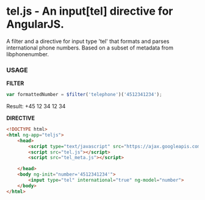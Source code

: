 tel.js - An input[tel] directive for AngularJS.
=================

A filter and a directive for input type 'tel' that formats and parses international phone numbers.
Based on a subset of metadata from libphonenumber.

### USAGE ###

__FILTER__
```javascript
var formattedNumber = $filter('telephone')('4512341234');
```
Result: +45 12 34 12 34

__DIRECTIVE__

```html
<!DOCTYPE html>
<html ng-app="teljs">
    <head>
        <script type="text/javascript" src="https://ajax.googleapis.com/ajax/libs/angularjs/1.2.16/angular.min.js"></script>
        <script src="tel.js"></script>
        <script src="tel_meta.js"></script>

    </head>
    <body ng-init="number='4512341234'">
        <input type="tel" international="true" ng-model="number">
    </body>
</html>
```

